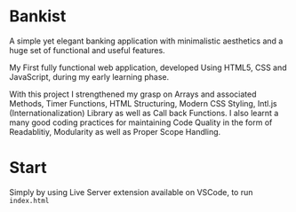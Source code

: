 # Bankist
A simple yet elegant banking application with minimalistic aesthetics and a huge set of functional and useful features.

My First fully functional web application, developed Using HTML5, CSS and JavaScript, during my early learning phase.

With this project I strengthened my grasp on Arrays and associated Methods, Timer Functions, HTML Structuring, Modern CSS Styling, Intl.js (Internationalization) Library as well as Call back Functions.
I also learnt a many good coding practices for maintaining Code Quality in the form of Readablitiy, Modularity as well as Proper Scope Handling.



# Start
Simply by using Live Server extension available on VSCode, to run ```index.html```
